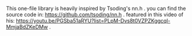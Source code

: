 This one-file library is heavily inspired by Tsoding's nn.h .
you can find the source code in:
https://github.com/tsoding/nn.h .
featured in this video of his:
https://youtu.be/PGSba51aRYU?list=PLpM-Dvs8t0VZPZKggcql-MmjaBdZKeDMw .
